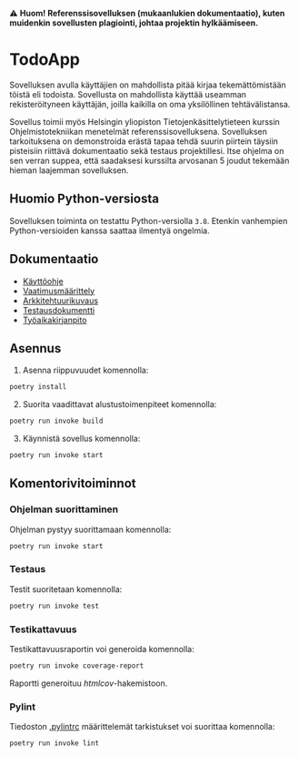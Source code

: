 ⚠️ **Huom! Referenssisovelluksen (mukaanlukien dokumentaatio), kuten muidenkin sovellusten plagiointi, johtaa projektin hylkäämiseen.**

# TodoApp

Sovelluksen avulla käyttäjien on mahdollista pitää kirjaa tekemättömistään töistä eli todoista. Sovellusta on mahdollista käyttää useamman rekisteröityneen käyttäjän, joilla kaikilla on oma yksilöllinen tehtävälistansa.

Sovellus toimii myös Helsingin yliopiston Tietojenkäsittelytieteen kurssin Ohjelmistotekniikan menetelmät referenssisovelluksena. Sovelluksen tarkoituksena on demonstroida erästä tapaa tehdä suurin piirtein täysiin pisteisiin riittävä dokumentaatio sekä testaus projektillesi. Itse ohjelma on sen verran suppea, että saadaksesi kurssilta arvosanan 5 joudut tekemään hieman laajemman sovelluksen.

## Huomio Python-versiosta

Sovelluksen toiminta on testattu Python-versiolla `3.8`. Etenkin vanhempien Python-versioiden kanssa saattaa ilmentyä ongelmia.

## Dokumentaatio

- [Käyttöohje](./dokumentaatio/kayttoohje.md)
- [Vaatimusmäärittely](./dokumentaatio/vaatimusmaarittely.md)
- [Arkkitehtuurikuvaus](./dokumentaatio/arkkitehtuuri.md)
- [Testausdokumentti](./dokumentaatio/testaus.md)
- [Työaikakirjanpito](./dokumentaatio/tuntikirjanpito.md)

## Asennus

1. Asenna riippuvuudet komennolla:

```bash
poetry install
```

2. Suorita vaadittavat alustustoimenpiteet komennolla:

```bash
poetry run invoke build
```

3. Käynnistä sovellus komennolla:

```bash
poetry run invoke start
```

## Komentorivitoiminnot

### Ohjelman suorittaminen

Ohjelman pystyy suorittamaan komennolla:

```bash
poetry run invoke start
```

### Testaus

Testit suoritetaan komennolla:

```bash
poetry run invoke test
```

### Testikattavuus

Testikattavuusraportin voi generoida komennolla:

```bash
poetry run invoke coverage-report
```

Raportti generoituu _htmlcov_-hakemistoon.

### Pylint

Tiedoston [.pylintrc](./.pylintrc) määrittelemät tarkistukset voi suorittaa komennolla:

```bash
poetry run invoke lint
```

